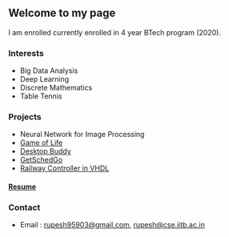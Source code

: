 ## Welcome to my page

I am enrolled currently enrolled in 4 year BTech program (2020). 

### Interests

- Big Data Analysis
- Deep Learning
- Discrete Mathematics 
- Table Tennis

### Projects

- Neural Network for Image Processing
- [Game of Life](https://github.com/dungeon-masterRupesh/Game-of-life)
- [Desktop Buddy](https://github.com/ashish-221b/Hack-U)
- [GetSchedGo](https://github.com/ashish-221b/Get-Sched-Go)
- [Railway Controller in VHDL](https://github.com/Naman-ntc/Railway-Controller-FPGA)

#### [Resume](https://www.cse.iitb.ac.in/~rupesh/Resume.pdf)

### Contact

- Email : rupesh95903@gmail.com, rupesh@cse.iitb.ac.in


